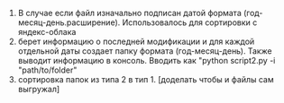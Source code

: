 1. В случае если файл изначально подписан датой формата (год-месяц-день.расширение). Использовалось для сортировки с яндекс-облака
2. берет информацию о последней модификации и для каждой отдельной даты создает папку формата (год-месяц-день). Также выводит информацию в консоль. Вводить как "python script2.py -i "path/to/folder"
3. сортировка папок из типа 2 в тип 1. [доделать чтобы и файлы сам выгружал]